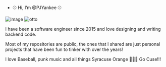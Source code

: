 - ⚾ Hi, I’m @PJYankee ⚾

![image](https://user-images.githubusercontent.com/99086883/221665514-7de8e87a-a667-4472-afe4-0077e5064568.png) ![otto](https://user-images.githubusercontent.com/99086883/230986456-6bd509e1-907d-41ee-8529-f11a84ec94cb.jpg)

I have been a software engineer since 2015 and love designing and writing backend code.  

Most of my repositories are public, the ones that I shared are just personal projects that have been fun to tinker with over the years!

I love Baseball, punk music and all things Syracuse Orange 🍊🍊🍊 Go Cuse!!!

<!---
PJYankee/PJYankee is a ✨ special ✨ repository because its `README.md` (this file) appears on your GitHub profile.
You can click the Preview link to take a look at your changes.
--->
